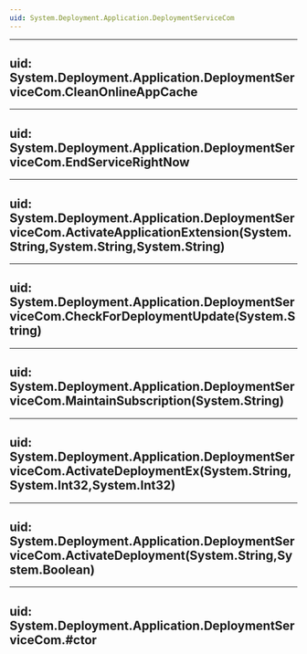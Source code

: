 ```yaml
---
uid: System.Deployment.Application.DeploymentServiceCom
---
```


---
uid: System.Deployment.Application.DeploymentServiceCom.CleanOnlineAppCache
---

---
uid: System.Deployment.Application.DeploymentServiceCom.EndServiceRightNow
---

---
uid: System.Deployment.Application.DeploymentServiceCom.ActivateApplicationExtension(System.String,System.String,System.String)
---

---
uid: System.Deployment.Application.DeploymentServiceCom.CheckForDeploymentUpdate(System.String)
---

---
uid: System.Deployment.Application.DeploymentServiceCom.MaintainSubscription(System.String)
---

---
uid: System.Deployment.Application.DeploymentServiceCom.ActivateDeploymentEx(System.String,System.Int32,System.Int32)
---

---
uid: System.Deployment.Application.DeploymentServiceCom.ActivateDeployment(System.String,System.Boolean)
---

---
uid: System.Deployment.Application.DeploymentServiceCom.#ctor
---
